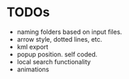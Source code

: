 # TODOs

- naming folders based on input files.
- arrow style, dotted lines, etc.
- kml export
- popup position. self coded.
- local search functionality
- animations
